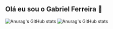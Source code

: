 ## Olá eu sou o Gabriel Ferreira 👋

![Anurag's GitHub stats](https://github-readme-stats.vercel.app/api?username=anuraghazra&theme=slateorange_icons=true)
![Anurag's GitHub stats](https://github-readme-stats.vercel.app/api?username=anuraghazra&theme=kacho_ga_icons=true)
